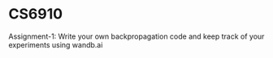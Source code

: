 # CS6910
Assignment-1: Write your own backpropagation code and keep track of your experiments using wandb.ai
